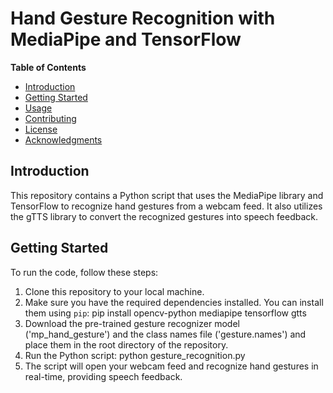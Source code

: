# Hand Gesture Recognition with MediaPipe and TensorFlow

**Table of Contents**

- [Introduction](#introduction)
- [Getting Started](#getting-started)
- [Usage](#usage)
- [Contributing](#contributing)
- [License](#license)
- [Acknowledgments](#acknowledgments)

## Introduction

This repository contains a Python script that uses the MediaPipe library and TensorFlow to recognize hand gestures from a webcam feed. It also utilizes the gTTS library to convert the recognized gestures into speech feedback.

## Getting Started

To run the code, follow these steps:

1. Clone this repository to your local machine.
2. Make sure you have the required dependencies installed. You can install them using `pip`: pip install opencv-python mediapipe tensorflow gtts
3. Download the pre-trained gesture recognizer model ('mp_hand_gesture') and the class names file ('gesture.names') and place them in the root directory of the repository.
4. Run the Python script: python gesture_recognition.py
5. The script will open your webcam feed and recognize hand gestures in real-time, providing speech feedback.

